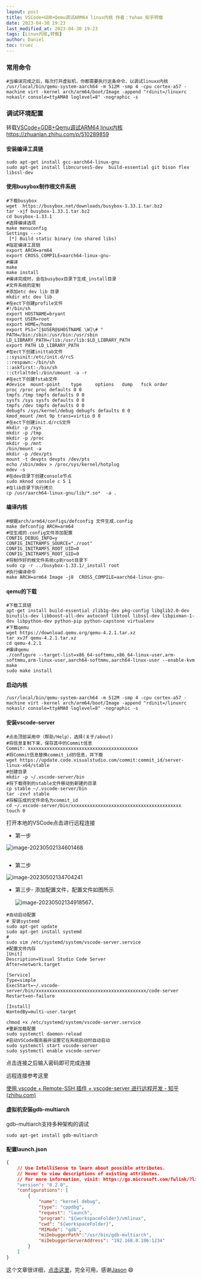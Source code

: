 ```yaml
---
layout: post
title: VSCode+GDB+Qemu调试ARM64 linux内核 作者：Yuhao 知乎转载
date: 2023-04-30 19:23 
last_modified_at: 2023-04-30 19:23 
tags: [Linux内核,转载]
author: Daniel
toc: truec
---
```

### 常用命令

```shell
#当编译完成之后，每次打开虚拟机，你都需要执行这条命令，以调试linuxx内核
/usr/local/bin/qemu-system-aarch64 -m 512M -smp 4 -cpu cortex-a57 -machine virt -kernel arch/arm64/boot/Image -append "rdinit=/linuxrc nokaslr console=ttyAMA0 loglevel=8" -nographic -s
```

### 调试环境配置

转载[VSCode+GDB+Qemu调试ARM64 linux内核](https://zhuanlan.zhihu.com/p/510289859) https://zhuanlan.zhihu.com/p/510289859

#### 安装编译工具链

```shell
sudo apt-get install gcc-aarch64-linux-gnu
sudo apt-get install libncurses5-dev  build-essential git bison flex libssl-dev
```

#### 使用busybox制作根文件系统

```shell
#下载busybox
wget  https://busybox.net/downloads/busybox-1.33.1.tar.bz2
tar -xjf busybox-1.33.1.tar.bz2
cd busybox-1.33.1
#选择编译选项
make menuconfig
Settings --->
 [*] Build static binary (no shared libs) 
#指定编译工具链
export ARCH=arm64
export CROSS_COMPILE=aarch64-linux-gnu-
#编译
make
make install
#编译完成时，会在busybox目录下生成_install目录
#文件系统的定制
#添加etc dev lib 目录
mkdir etc dev lib
#在ect下创建profile文件
#!/bin/sh
export HOSTNAME=bryant
export USER=root
export HOME=/home
export PS1="[$USER@$HOSTNAME \W]\# "
PATH=/bin:/sbin:/usr/bin:/usr/sbin
LD_LIBRARY_PATH=/lib:/usr/lib:$LD_LIBRARY_PATH
export PATH LD_LIBRARY_PATH
#在ect下创建inittab文件
::sysinit:/etc/init.d/rcS
::respawn:-/bin/sh
::askfirst:-/bin/sh
::ctrlaltdel:/bin/umount -a -r
#在ect下创建fstab文件
#device  mount-point    type     options   dump   fsck order
proc /proc proc defaults 0 0
tmpfs /tmp tmpfs defaults 0 0
sysfs /sys sysfs defaults 0 0
tmpfs /dev tmpfs defaults 0 0
debugfs /sys/kernel/debug debugfs defaults 0 0
kmod_mount /mnt 9p trans=virtio 0 0
#在ect下创建init.d/rcS文件
mkdir -p /sys
mkdir -p /tmp
mkdir -p /proc
mkdir -p /mnt
/bin/mount -a
mkdir -p /dev/pts
mount -t devpts devpts /dev/pts
echo /sbin/mdev > /proc/sys/kernel/hotplug
mdev -s
#在dev目录下创建console节点
sudo mknod console c 5 1
#在lib目录下执行拷贝
cp /usr/aarch64-linux-gnu/lib/*.so*  -a .
```

#### 编译内核

```shell
#根据arch/arm64/configs/defconfig 文件生成.config
make defconfig ARCH=arm64
#往生成的.config文件添加配置
CONFIG_DEBUG_INFO=y 
CONFIG_INITRAMFS_SOURCE="./root"
CONFIG_INITRAMFS_ROOT_UID=0
CONFIG_INITRAMFS_ROOT_GID=0
#将制作好的根文件系统cp到root目录下
sudo cp -r ../busybox-1.33.1/_install root
#执行编译命令
make ARCH=arm64 Image -j8  CROSS_COMPILE=aarch64-linux-gnu-
```

#### qemu的下载

```shell
#下载工具链
apt-get install build-essential zlib1g-dev pkg-config libglib2.0-dev binutils-dev libboost-all-dev autoconf libtool libssl-dev libpixman-1-dev libpython-dev python-pip python-capstone virtualenv
#下载qemu
wget https://download.qemu.org/qemu-4.2.1.tar.xz
tar xvJf qemu-4.2.1.tar.xz
cd qemu-4.2.1
#编译qemu
./configure --target-list=x86_64-softmmu,x86_64-linux-user,arm-softmmu,arm-linux-user,aarch64-softmmu,aarch64-linux-user --enable-kvm
make 
sudo make install
```

#### 启动内核

```shell
/usr/local/bin/qemu-system-aarch64 -m 512M -smp 4 -cpu cortex-a57 -machine virt -kernel arch/arm64/boot/Image -append "rdinit=/linuxrc nokaslr console=ttyAMA0 loglevel=8" -nographic -s
```

#### 安装vscode-server

```shell
#点击顶部采用中（帮助/Help），选择(关于/about)
#将信息复制下来，保存其中的Commit信息
Commit: xxxxxxxxxxxxxxxxxxxxxxxxxxxxxxxxxxxxxxxxx
#将Commit信息替换commit_id的信息，并下载
wget https://update.code.visualstudio.com/commit:commit_id/server-linux-x64/stable
#创建目录
mkdir -p ~/.vscode-server/bin
#将下载得到的stable文件移动到新建的目录
cp stable ~/.vscode-server/bin
tar -zxvf stable
#将解压成的文件命名为commit_id
cd ~/.vscode-server/bin/xxxxxxxxxxxxxxxxxxxxxxxxxxxxxxxxxxxxxxxxx
touch 0
```

打开本地的VSCode点击进行远程连接

- 第一步

![image-20230502134601468](assets/image-20230502134601468.png)

```shell

```

- 第二步

![image-20230502134704241](assets/image-20230502134704241.png)

- 第三步- 添加配置文件，配置文件如图所示

  ![image-20230502134918567](assets/image-20230502134918567.png)、

```shell
#自动启动配置
# 安装systemd
sudo apt-get update
sudo apt-get install systemd
#
sudo vim /etc/systemd/system/vscode-server.service
#配置文件内存
[Unit]
Description=Visual Studio Code Server
After=network.target

[Service]
Type=simple
ExecStart=~/.vscode-server/bin/xxxxxxxxxxxxxxxxxxxxxxxxxxxxxxxxxxxxxxxxx/code-server
Restart=on-failure

[Install]
WantedBy=multi-user.target

chmod +x /etc/systemd/system/vscode-server.service
#重新加载配置
sudo systemctl daemon-reload
#启动VSCode服务器并设置它在系统启动时自动启动
sudo systemctl start vscode-server
sudo systemctl enable vscode-server

```

点击连接之后输入密码即可完成连接

远程连接参考这里

[使用 vscode + Remote-SSH 插件 + vscode-server 进行远程开发 - 知乎 (zhihu.com)](https://zhuanlan.zhihu.com/p/493050003)

#### 虚拟机安装gdb-multiarch

gdb-multiarch支持多种架构的调试

```shell
sudo apt-get install gdb-multiarch
```

#### 配置launch.json

```json
{
    // Use IntelliSense to learn about possible attributes.
    // Hover to view descriptions of existing attributes.
    // For more information, visit: https://go.microsoft.com/fwlink/?linkid=830387
    "version": "0.2.0",
    "configurations": [
        {
            "name": "kernel debug",
            "type": "cppdbg",
            "request": "launch",
            "program": "${workspaceFolder}/vmlinux",
            "cwd": "${workspaceFolder}",
            "MIMode": "gdb",
            "miDebuggerPath":"/usr/bin/gdb-multiarch",
            "miDebuggerServerAddress": "192.168.0.106:1234"
        }
    ]
}
```



这个文章很详细，[点击这里](https://zhuanlan.zhihu.com/p/510289859)，完全可用，感谢[Jason](https://github.com/ridiJason)  :smile:

